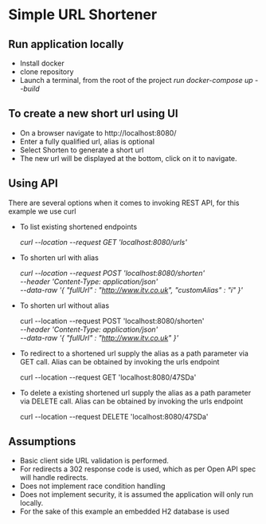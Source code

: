# Simple URL Shortener

## Run application locally

- Install docker
- clone repository
- Launch a terminal, from the root of the project _run docker-compose up --build_

## To create a new short url using UI

- On a browser navigate to http://localhost:8080/
- Enter a fully qualified url, alias is optional
- Select Shorten to generate a short url
- The new url will be displayed at the bottom, click on it to navigate.

## Using API

There are several options when it comes to invoking REST API, for this example we use curl

- To list existing shortened endpoints

  _curl --location --request GET 'localhost:8080/urls'_


- To shorten url with alias

  _curl --location --request POST 'localhost:8080/shorten' \
--header 'Content-Type: application/json' \
--data-raw '{
    "fullUrl" : "http://www.itv.co.uk",
    "customAlias" : "i"
}'_


- To shorten url without alias

  curl --location --request POST 'localhost:8080/shorten' \
_--header 'Content-Type: application/json' \
--data-raw '{
    "fullUrl" : "http://www.itv.co.uk"
}'_


- To redirect to a shortened url supply the alias as a path parameter via GET call. Alias can be obtained by invoking the urls endpoint

  curl --location --request GET 'localhost:8080/47SDa'


- To delete a existing shortened url supply the alias as a path parameter via DELETE call. Alias can be obtained by invoking the urls endpoint

  curl --location --request DELETE 'localhost:8080/47SDa'

## Assumptions

- Basic client side URL validation is performed.
- For redirects a 302 response code is used, which as per Open API spec will handle redirects.
- Does not implement race condition handling
- Does not implement security, it is assumed the application will only run locally.
- For the sake of this example an embedded H2 database is used
